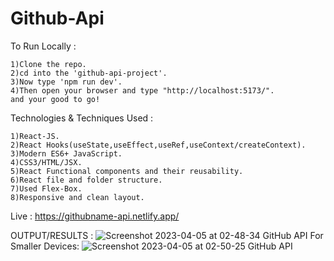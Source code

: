 # Github-Api
To Run Locally :

    1)Clone the repo.
    2)cd into the 'github-api-project'.
    3)Now type 'npm run dev'.
    4)Then open your browser and type "http://localhost:5173/".
    and your good to go!

Technologies & Techniques Used :

    1)React-JS.
    2)React Hooks(useState,useEffect,useRef,useContext/createContext).
    3)Modern ES6+ JavaScript.
    4)CSS3/HTML/JSX.
    5)React Functional components and their reusability.
    6)React file and folder structure.
    7)Used Flex-Box.
    8)Responsive and clean layout.

Live : https://githubname-api.netlify.app/

OUTPUT/RESULTS : 
![Screenshot 2023-04-05 at 02-48-34 GitHub API](https://user-images.githubusercontent.com/100374421/230047529-39fef3f9-a9fc-44b0-895e-16f6999d2261.png)
For Smaller Devices:
![Screenshot 2023-04-05 at 02-50-25 GitHub API](https://user-images.githubusercontent.com/100374421/230047730-c3e61535-15aa-4002-96e3-4df1d4703d56.png)
